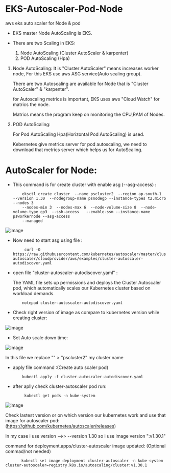 # EKS-Autoscaler-Pod-Node
aws eks auto scaler for Node &amp; pod

- EKS master Node AutoScaling is EKS. 

- There are two Scaling in EKS: 
  1. Node AutoScaling (Cluster AutoScaler & karpenter)
  2. POD AutoScaling (Hpa)

 1. Node AutoScaling: 
    It is "Cluster AutoScaler" means increases worker node, For this EKS use aws ASG service(Auto scaling group).

    There are two Autoscaling are available for Node that is "Cluster AutoScaler" & "karpenter".

    for Autoscaling metrics is important, EKS uses aws "Cloud Watch" for matrics the node.

    Matrics means the program keep on monitoring the CPU,RAM of Nodes. 

2. POD AutoScaling:

   For Pod AutoScaling Hpa(Horizontal Pod AutoScaling) is used.

   Kebernetes give metrics server for pod autoscaling, we need to download that metrics server which helps us for AutoScaling.
   


# AutoScaler for Node:

- This command is for create cluster with enable asg (--asg-access) : 

          eksctl create cluster  --name pscluster2  --region ap-south-1  --version 1.30  --nodegroup-name psnodegp --instance-types t2.micro --nodes 3
          --nodes-min 3  --nodes-max 6  --node-volume-size 8  --node-volume-type gp3  --ssh-access   --enable-ssm --instance-name psworkernode --asg-access
          --managed

![image](https://github.com/user-attachments/assets/f58bac64-f176-41fa-a615-163758d6362a)


- Now need to start asg using file :

           curl -O https://raw.githubusercontent.com/kubernetes/autoscaler/master/cluster-autoscaler/cloudprovider/aws/examples/cluster-autoscaler-autodiscover.yaml


- open file "cluster-autoscaler-autodiscover.yaml" :

  The YAML file sets up permissions and deploys the Cluster Autoscaler pod, which automatically scales our Kubernetes cluster based on workload demands.

          notepad cluster-autoscaler-autodiscover.yaml


- Check right version of image as compare to kubernetes version while creating cluster:

![image](https://github.com/user-attachments/assets/7ae1c097-845d-49f1-bf24-3a5ae79afad7)

- Set Auto scale down time:

![image](https://github.com/user-attachments/assets/9996df76-19a1-4ca7-a30e-529712833a0e)

In this file we replace "<YOUR CLUSTER NAME >"  > "pscluster2" my cluster name



- apply file command :(Create auto scaler pod)

          kubectl apply -f cluster-autoscaler-autodiscover.yaml

- after aplly check cluster-autoscaler pod run:

           kubectl get pods -n kube-system
          

![image](https://github.com/user-attachments/assets/0c5bc16f-3902-47b1-8370-99ab1bce7de1)

Check lastest version or on which version our kubernetes work and use that image for autoscaler pod: (https://github.com/kubernetes/autoscaler/releases)

In my case i use version -->> --version 1.30  so i use image version ":v1.30.1"

command for deployment.apps/cluster-autoscaler image updated: (Optional commad/not needed)

           kubectl set image deployment cluster-autoscaler -n kube-system cluster-autoscaler=registry.k8s.io/autoscaling/cluster:v1.30.1
           
          
